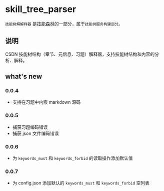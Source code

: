 # skill_tree_parser

`技能树解解释器` 是[技能森林](https://gitcode.net/csdn/skill_tree)的一部分，属于`技能树服务构建部分`。

## 说明

CSDN 技能树结构（章节、元信息、习题）解释器，支持技能树结构和内容的分析、解释。

## what's new

### 0.0.4
 - 支持在习题中内嵌 markdown 源码

### 0.0.5
 - 捕获习题编码错误
 - 捕获 json 文件编码错误

### 0.0.6
 - 为 `keywords_must` 和 `keywords_forbid` 的读取操作添加默认值 

### 0.0.7
 - 为 config.json 添加默认的 `keywords_must` 和 `keywords_forbid` 空列表